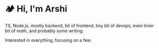 # 🏕️ Hi, I'm Arshi

TS, Node.js, mostly backend, bit of frontend, tiny bit of devops, even tinier bit of math, and probably some writing.

Interested in everything, focusing on a few.
